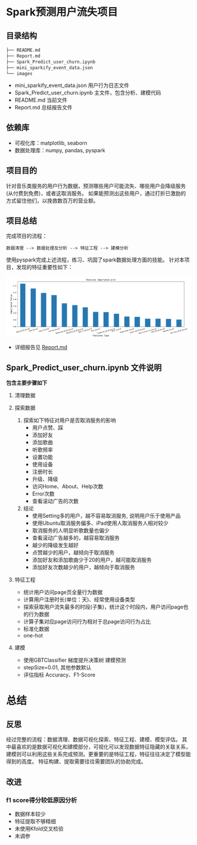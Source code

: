 
# Spark预测用户流失项目

## 目录结构
```text
├── README.md
├── Report.md
├── Spark_Predict_user_churn.ipynb
├── mini_sparkify_event_data.json
└── images
```
* mini_sparkify_event_data.json 用户行为日志文件
* Spark_Predict_user_churn.ipynb 主文件，包含分析、建模代码
* README.md 当前文件
* Report.md 总结报告文件

## 依赖库

* 可视化库：matplotlib, seaborn
* 数据处理库：numpy, pandas, pyspark

## 项目目的

针对音乐类服务的用户行为数据，预测哪些用户可能流失、哪些用户会降级服务(从付费到免费)，或者这取消服务。
如果能预测出这些用户，通过打折已激励的方式留住他们，以挽救数百万的营业额。


## 项目总结

完成项目的流程：

```text
数据清理 --> 数据处理及分析 --> 特征工程 --> 建模分析
```

使用pyspark完成上述流程，练习、巩固了spark数据处理方面的技能。
针对本项目，发现的特征重要性如下：

![featureImportance](./images/featureImportance.png)


* 详细报告见 [Report.md](./Report.md)


##  Spark_Predict_user_churn.ipynb 文件说明

**包含主要步骤如下**

1. 清理数据
2. 探索数据
    1. 探索如下特征对用户是否取消服务的影响
        * 用户点赞、踩
        * 添加好友
        * 添加歌曲
        * 听歌频率
        * 设置功能
        * 使用设备
        * 注册时长
        * 升级、降级
        * 访问Home、About、Help次数
        * Error次数
        * 查看滚动广告的次数
    2. 结论
        * 使用Setting多的用户，越不容易取消服务, 说明用户乐于使用产品
        * 使用Ubuntu取消服务偏多、iPad使用人取消服务人相对较少
        * 取消服务的人明显听歌数量也偏少
        * 查看滚动广告越多的，越容易取消服务
        * 越少的降级发生越好
        * 点赞越少的用户，越倾向于取消服务
        * 添加好友和添加歌曲少于20的用户，越可能取消服务
        * 添加好友次数越少的用户，越倾向于取消服务
        
        
3. 特征工程
    * 统计用户访问page页全量行为数据
    * 计算用户注册时长(单位：天)、经常使用设备类型
    * 探索获取用户流失最多的时段(子集)，统计这个时段内，用户访问page也的行为数据
    * 计算子集对应page访问行为相对于总page访问行为占比
    * 标准化数据
    * one-hot
4. 建模
    * 使用GBTClassifier 梯度提升决策树 建模预测
    * stepSize=0.01, 其他参数默认
    * 评估指标 Accuracy、F1-Score


# 总结

## 反思
经过完整的流程：数据清理、数据可视化探索、特征工程、建模、模型评估。
其中最喜欢的是数据可视化和建模部分，可视化可以发现数据特征隐藏的关联关系，
建模则可以利用这些关系完成预测。更重要的是特征工程，特征往往决定了模型能得到的高度。
特征构建、提取需要往往需要团队的协助完成。

## 改进 

### f1 score得分较低原因分析
* 数据样本较少
* 特征提取不够精细
* 未使用Kfold交叉检验
* 未调参
